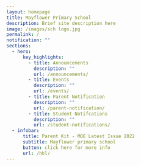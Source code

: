 ```yaml
---
layout: homepage
title: Mayflower Primary School
description: Brief site description here
image: /images/sch logo.jpg
permalink: /
notification: ""
sections:
  - hero:
      key_highlights:
        - title: Announcements
          description: ""
          url: /announcements/
        - title: Events
          description: ""
          url: /events/
        - title: Parent Notification
          description: ""
          url: /parent-notification/
        - title: Student Notifcations
          description: ""
          url: /student-notifications/
  - infobar:
      title: Parent Kit - MOE Latest Issue 2022
      subtitle: Mayflower primary school
      button: click here for more info
      url: /hbl/
---
```

